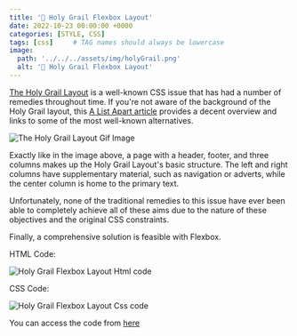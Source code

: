 ```yaml
---
title: '🎃 Holy Grail Flexbox Layout'
date: 2022-10-23 00:00:00 +0000
categories: [STYLE, CSS]
tags: [css]     # TAG names should always be lowercase
image:
  path: '../../../assets/img/holyGrail.png'
  alt: '🎃 Holy Grail Flexbox Layout'
---
```


[The Holy Grail Layout](https://en.wikipedia.org/wiki/Holy_grail_(web_design)) is a well-known CSS issue that has had a number of remedies throughout time. If you're not aware of the background of the Holy Grail layout, this [A List Apart article](https://www.digitalocean.com/community/tutorials/css-css-grid-holy-grail-layout) provides a decent overview and links to some of the most well-known alternatives.


![The Holy Grail Layout Gif Image](https://dev-to-uploads.s3.amazonaws.com/uploads/articles/921r9w1gpih1r2i7ru7q.gif)



Exactly like in the image above, a page with a header, footer, and three columns makes up the Holy Grail Layout's basic structure. The left and right columns have supplementary material, such as navigation or adverts, while the center column is home to the primary text.



Unfortunately, none of the traditional remedies to this issue have ever been able to completely achieve all of these aims due to the nature of these objectives and the original CSS constraints.

Finally, a comprehensive solution is feasible with Flexbox.


HTML Code: 

![Holy Grail Flexbox Layout Html code](https://dev-to-uploads.s3.amazonaws.com/uploads/articles/radnvqik6xvzgmc3breh.png)


CSS Code: 

![Holy Grail Flexbox Layout Css code](https://dev-to-uploads.s3.amazonaws.com/uploads/articles/dgl8xbag0hver9uok92p.png)


You can access the code from [here](https://codepen.io/Akr-am/pen/ZEBYWyX)




